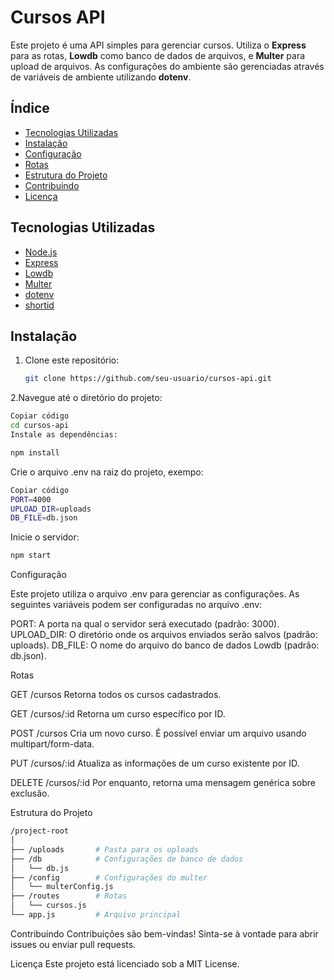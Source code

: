 # Cursos API

Este projeto é uma API simples para gerenciar cursos. Utiliza o **Express** para as rotas, **Lowdb** como banco de dados de arquivos, e **Multer** para upload de arquivos. As configurações do ambiente são gerenciadas através de variáveis de ambiente utilizando **dotenv**.

## Índice

- [Tecnologias Utilizadas](#tecnologias-utilizadas)
- [Instalação](#instalação)
- [Configuração](#configuração)
- [Rotas](#rotas)
- [Estrutura do Projeto](#estrutura-do-projeto)
- [Contribuindo](#contribuindo)
- [Licença](#licença)

## Tecnologias Utilizadas

- [Node.js](https://nodejs.org)
- [Express](https://expressjs.com)
- [Lowdb](https://github.com/typicode/lowdb)
- [Multer](https://github.com/expressjs/multer)
- [dotenv](https://github.com/motdotla/dotenv)
- [shortid](https://www.npmjs.com/package/shortid)

## Instalação

1. Clone este repositório:

   ```bash
   git clone https://github.com/seu-usuario/cursos-api.git

2.Navegue até o diretório do projeto:

  ```bash
  Copiar código
  cd cursos-api
  Instale as dependências:
  ```

  ```bash
  npm install
  ```

Crie o arquivo .env na raiz do projeto, exempo:

 
  ```bash
  Copiar código
  PORT=4000
  UPLOAD_DIR=uploads
  DB_FILE=db.json
  ```

Inicie o servidor:
  
  ```bash
  npm start
  ```

Configuração

Este projeto utiliza o arquivo .env para gerenciar as configurações. As seguintes variáveis podem ser configuradas no arquivo .env:

PORT: A porta na qual o servidor será executado (padrão: 3000).
UPLOAD_DIR: O diretório onde os arquivos enviados serão salvos (padrão: uploads).
DB_FILE: O nome do arquivo do banco de dados Lowdb (padrão: db.json).

Rotas

GET /cursos
Retorna todos os cursos cadastrados.

GET /cursos/:id
Retorna um curso específico por ID.

POST /cursos
Cria um novo curso. É possível enviar um arquivo usando multipart/form-data.

PUT /cursos/:id
Atualiza as informações de um curso existente por ID.

DELETE /cursos/:id
Por enquanto, retorna uma mensagem genérica sobre exclusão.

Estrutura do Projeto
  
  ```bash
  /project-root
  │
  ├── /uploads       # Pasta para os uploads
  ├── /db            # Configurações de banco de dados
  │   └── db.js
  ├── /config        # Configurações do multer
  │   └── multerConfig.js
  ├── /routes        # Rotas
  │   └── cursos.js
  └── app.js         # Arquivo principal
  ```

Contribuindo
Contribuições são bem-vindas! Sinta-se à vontade para abrir issues ou enviar pull requests.

Licença
Este projeto está licenciado sob a MIT License.
